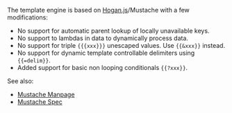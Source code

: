 The template engine is based on [Hogan.js](http://twitter.github.com/hogan.js/)/Mustache with a few modifications:

- No support for automatic parent lookup of locally unavailable keys.
- No support to lambdas in data to dynamically process data.
- No support for triple `{{{xxx}}}` unescaped values. Use `{{&xxx}}` instead.
- No support for dynamic template controllable delimiters using `{{=delim}}`.
- Added support for basic non looping conditionals `{{?xxx}}`.

See also:

- [Mustache Manpage](http://mustache.github.com/mustache.5.html)
- [Mustache Spec](https://github.com/mustache/spec)